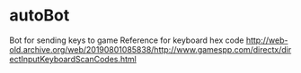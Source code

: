 # autoBot
Bot for sending keys to game
Reference for keyboard hex code
http://web-old.archive.org/web/20190801085838/http://www.gamespp.com/directx/directInputKeyboardScanCodes.html